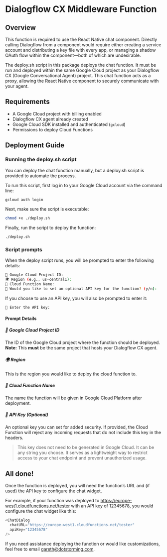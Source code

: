 # Dialogflow CX Middleware Function

## Overview

This function is required to use the React Native chat component. Directly calling Dialogflow from a component would require either creating a service account and distributing a key file with every app, or managing a shadow OAuth flow within the component—both of which are undesirable.

The deploy.sh script in this package deploys the chat function. It must be run and deployed within the same Google Cloud project as your Dialogflow CX (Google Conversational Agent) project. This chat function acts as a proxy, allowing the React Native component to securely communicate with your agent.

## Requirements

- A Google Cloud project with billing enabled
- Dialogflow CX agent already created
- Google Cloud SDK installed and authenticated (`gcloud`)
- Permissions to deploy Cloud Functions

## Deployment Guide

### Running the deploy.sh script

You can deploy the chat function manually, but a deploy.sh script is provided to automate the process.

To run this script, first log in to your Google Cloud account via the command line:

```bash
gcloud auth login
```

Next, make sure the script is executable:

```bash
chmod +x ./deploy.sh
```

Finally, run the script to deploy the function:

```bash
./deploy.sh
```

### Script prompts

When the deploy script runs, you will be prompted to enter the following details:

```bash
🧾 Google Cloud Project ID:
🌍 Region (e.g., us-central1):
📛 Cloud Function Name:
🔑 Would you like to set an optional API key for the function? (y/n):
```

If you choose to use an API key, you will also be prompted to enter it:

```bash
🔑 Enter the API key:
```

#### Prompt Details

##### 🧾 Google Cloud Project ID

The ID of the Google Cloud project where the function should be deployed.
**Note:** This **must** be the same project that hosts your Dialogflow CX agent.

##### 🌍 Region

This is the region you would like to deploy the cloud function to.

##### 📛 Cloud Function Name

The name the function will be given in Google Cloud Platform after deployment.

##### 🔑 API Key (Optional)

An optional key you can set for added security. If provided, the Cloud Function will reject any incoming requests that do not include this key in the headers.

> This key does not need to be generated in Google Cloud. It can be any string you choose.
> It serves as a lightweight way to restrict access to your chat endpoint and prevent unauthorized usage.

## All done!

Once the function is deployed, you will need the function’s URL and (if used) the API key to configure the chat widget.

For example, if your function was deployed to https://europe-west1.cloudfunctions.net/tester with an API key of 12345678, you would configure the chat widget like this:

```javascript
<ChatDialog
  chatURL="https://europe-west1.cloudfunctions.net/tester"
  apiKey="12345678"
/>
```

If you need assistance deploying the function or would like customizations, feel free to email gareth@dotstorming.com.
